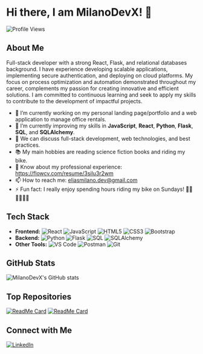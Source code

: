 # Hi there, I am MilanoDevX! 👋

![Profile Views](https://komarev.com/ghpvc/?username=MilanoDevX&color=blue)

## About Me

Full-stack developer with a strong React, Flask, and relational databases background. I have experience developing scalable applications, implementing secure authentication, and deploying on cloud platforms. My focus on process optimization and automation demonstrated throughout my career, complements my passion for creating innovative and efficient solutions. I am committed to continuous learning and seek to apply my skills to contribute to the development of impactful projects. 

- 🔭 I’m currently working on my personal landing page/portfolio and a web application to manage office rentals. 
- 🌱 I’m currently improving my skills in **JavaScript**, **React**, **Python**, **Flask**, **SQL**, and **SQLAlchemy**.
- 💬 We can discuss full-stack development, web technologies, and best practices.
- 📚 My main hobbies are reading science fiction books and riding my bike.
- 📄 Know about my professional experience: https://flowcv.com/resume/3silu3r2wm
- 📫 How to reach me: eliasmilano.dev@gmail.com
- ⚡ Fun fact: I really enjoy spending hours riding my bike on Sundays! 🚴‍♂️🚴‍♂️🚴‍♂️

## Tech Stack

- **Frontend:** ![React](https://img.shields.io/badge/-React-61DAFB?style=flat-square&logo=react&logoColor=white) ![JavaScript](https://img.shields.io/badge/-JavaScript-F7DF1E?style=flat-square&logo=javascript&logoColor=black) ![HTML5](https://img.shields.io/badge/-HTML5-E34F26?style=flat-square&logo=html5&logoColor=white) ![CSS3](https://img.shields.io/badge/-CSS3-1572B6?style=flat-square&logo=css3&logoColor=white) ![Bootstrap](https://img.shields.io/badge/-Bootstrap-563D7C?style=flat-square&logo=bootstrap&logoColor=white)
- **Backend:** ![Python](https://img.shields.io/badge/-Python-3776AB?style=flat-square&logo=python&logoColor=white) ![Flask](https://img.shields.io/badge/-Flask-000000?style=flat-square&logo=flask&logoColor=white) ![SQL](https://img.shields.io/badge/-SQL-4479A1?style=flat-square&logo=sqlite&logoColor=white) ![SQLAlchemy](https://img.shields.io/badge/-SQLAlchemy-66A6D9?style=flat-square&logo=sqlalchemy&logoColor=white)
- **Other Tools:** ![VS Code](https://img.shields.io/badge/-VS%20Code-007ACC?style=flat-square&logo=visual-studio-code&logoColor=white) ![Postman](https://img.shields.io/badge/-Postman-FF6C37?style=flat-square&logo=postman&logoColor=white) ![Git](https://img.shields.io/badge/-Git-F05032?style=flat-square&logo=git&logoColor=white)
<!-- **DevOps:** ![Docker](https://img.shields.io/badge/-Docker-2496ED?style=flat-square&logo=docker&logoColor=white) ![GitHub Actions](https://img.shields.io/badge/-GitHub%20Actions-2088FF?style=flat-square&logo=github-actions&logoColor=white) -->

## GitHub Stats
<!-- ![MilanoDevX's GitHub stats](https://github-readme-stats.vercel.app/api?username=MilanoDevX&show_icons=true&theme=radical) -->
![MilanoDevX's GitHub stats](https://github-readme-stats.vercel.app/api?username=MilanoDevX&show_icons=true&theme=radical&year=2025)

## Top Repositories

[![ReadMe Card](https://github-readme-stats.vercel.app/api/pin/?username=MilanoDevX&repo=AndaFood&theme=radical)](https://github.com/MilanoDevX/AndaFood)
[![ReadMe Card](https://github-readme-stats.vercel.app/api/pin/?username=MilanoDevX&repo=Star-Wars-Blog-React&theme=radical)](https://github.com/MilanoDevX/Star-Wars-Blog-React)

## Connect with Me

[![LinkedIn](https://img.shields.io/badge/-LinkedIn-0077B5?style=flat-square&logo=linkedin&logoColor=white)](https://www.linkedin.com/in/elias-milano/)

